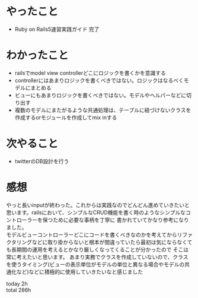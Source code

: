 # やったこと
- Ruby on Rails5速習実践ガイド 完了

# わかったこと
- railsでmodel view controllerどこにロジックを書くかを意識する
- controllerにはあまりロジックを書くべきではない。ロジックはなるべくモデルにまとめる
- ビューにもあまりロジックを書くべきではない。モデルやヘルパーなどに切り出す
- 複数のモデルにまたがるような共通処理は、テーブルに紐づけないクラスを作成するorモジュールを作成してmix inする

# 次やること
- twitterのDB設計を行う


# 感想
やっと長いinputが終わった。これからは実践なのでどんどん進めていきたいと思います。railsにおいて、シンプルなCRUD機能を書く時のようなシンプルなコントローラーを保つために必要な事柄を丁寧に
書かれていてかなり参考になりました。  
モデルビューコントローラーどこにコードを書くべきなのかを考えてからリファクタリングなどに取り掛からないと根本が間違っていたら最初は気にならなくても長期間の運用を考えるとかなり厳しくなってくることが分かったので
そこは常に考えたいと思います。
あまり実務でクラスを作成していないので、クラスを使うタイミング(ビューの表示単位がモデルの単位と異なる場合やモデルの共通化など)などに積極的に使用していきたいなと感じました

today 2h  
total 286h
